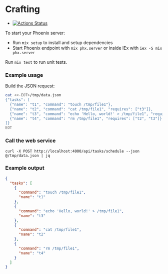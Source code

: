 # Crafting

- [![Actions Status](https://github.com/vitalie/crafting/workflows/CI/badge.svg)](https://github.com/vitalie/cradting/actions)

To start your Phoenix server:

  * Run `mix setup` to install and setup dependencies
  * Start Phoenix endpoint with `mix phx.server` or inside IEx with `iex -S mix phx.server`

Run `mix test` to run unit tests.


### Example usage

Build the JSON request:

```bash
cat <<-EOT>/tmp/data.json
{"tasks": [
  {"name": "t1", "command": "touch /tmp/file1"},
  {"name": "t2", "command": "cat /tmp/file1", "requires": ["t3"]},
  {"name": "t3", "command": "echo 'Hello, world!' > /tmp/file1", "requires": ["t1"]},
  {"name": "t4", "command": "rm /tmp/file1", "requires": ["t2", "t3"]}
]}
EOT

```

### Call the web service

```
curl -X POST http://localhost:4000/api/tasks/schedule --json @/tmp/data.json | jq
```


### Example output

```json
{
  "tasks": [
    {
      "command": "touch /tmp/file1",
      "name": "t1"
    },
    {
      "command": "echo 'Hello, world!' > /tmp/file1",
      "name": "t3"
    },
    {
      "command": "cat /tmp/file1",
      "name": "t2"
    },
    {
      "command": "rm /tmp/file1",
      "name": "t4"
    }
  ]
}
```
